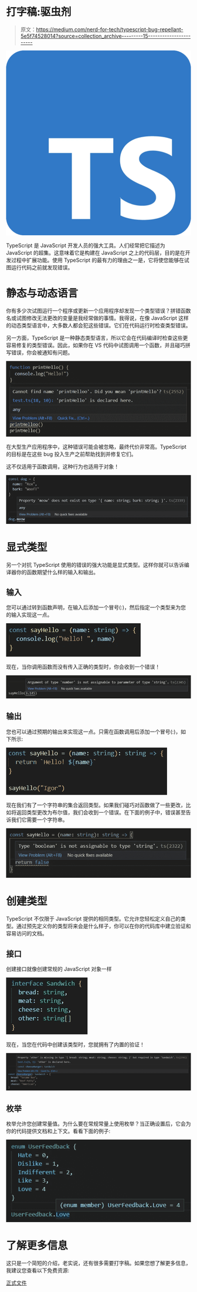 # 打字稿:驱虫剂

> 原文：<https://medium.com/nerd-for-tech/typescript-bug-repellant-5e5f74528014?source=collection_archive---------15----------------------->

![](img/8254cd67b67523b17a3d4a421b672f14.png)

TypeScript 是 JavaScript 开发人员的强大工具。人们经常把它描述为 JavaScript 的超集。这意味着它是构建在 JavaScript 之上的代码层，目的是在开发过程中扩展功能。使用 TypeScript 的最有力的理由之一是，它将使您能够在试图运行代码之前就发现错误。

# 静态与动态语言

你有多少次试图运行一个程序或更新一个应用程序却发现一个类型错误？拼错函数名或试图修改无法更改的变量是我经常做的事情。我得说，在像 JavaScript 这样的动态类型语言中，大多数人都会犯这些错误。它们在代码运行时检查类型错误。

另一方面，TypeScript 是一种静态类型语言，所以它会在代码编译时检查这些更容易修复的类型错误。因此，如果你在 VS 代码中试图调用一个函数，并且碰巧拼写错误，你会被通知有问题。

![](img/6a1093997a7cd6b9936b355538ea9f67.png)

在大型生产应用程序中，这种错误可能会被忽略，最终代价非常高。TypeScript 的目标是在这些 bug 投入生产之前帮助找到并修复它们。

这不仅适用于函数调用，这种行为也适用于对象！

![](img/d55cc3d8a06b5f426e144868b7b6cf01.png)

# 显式类型

另一个对抗 TypeScript 使用的错误的强大功能是显式类型。这样你就可以告诉编译器你的函数期望什么样的输入和输出。

## 输入

您可以通过转到函数声明，在输入后添加一个冒号(:)，然后指定一个类型来为您的输入实现这一点。

![](img/2efa42d7a500713aab3347894040e962.png)

现在，当你调用函数而没有传入正确的类型时，你会收到一个错误！

![](img/07b868d6bcdd941d7ae5a0f7ea03050c.png)

## 输出

您也可以通过预期的输出来实现这一点。只需在函数调用后添加一个冒号(:)，如下所示:

![](img/a2b5f014530bc5382cb1d6396df3a7e6.png)

现在我们有了一个字符串的集合返回类型。如果我们碰巧对函数做了一些更改，比如将返回类型更改为布尔值，我们会收到一个错误。在下面的例子中，错误甚至告诉我们它需要一个字符串。

![](img/64584f7fc0ea17355a2344b6d12cbaad.png)

# 创建类型

TypeScript 不仅限于 JavaScript 提供的相同类型。它允许您轻松定义自己的类型。通过预先定义你的类型将来会是什么样子，你可以在你的代码库中建立验证和容易访问的文档。

## 接口

创建接口就像创建常规的 JavaScript 对象一样

![](img/ef78d6f1887f4033710a80878489cc00.png)

现在，当您在代码中创建该类型时，您就拥有了内置的验证！

![](img/06d57eedff77c939f9ede0dfc6ff26b0.png)

## 枚举

枚举允许您创建常量值。为什么要在常规常量上使用枚举？当正确设置后，它会为你的代码提供文档和上下文。看看下面的例子:

![](img/7facd351271dfe3b68dd76d9400ba016.png)

# 了解更多信息

这只是一个简短的介绍，老实说，还有很多需要打字稿。如果您想了解更多信息，我建议您查看以下免费资源:

[正式文件](https://www.typescriptlang.org/)
